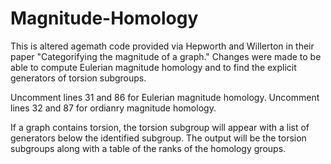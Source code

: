 # Magnitude-Homology

 This is altered agemath code provided via Hepworth and Willerton in their paper "Categorifying the magnitude of a graph."
 Changes were made to be able to compute Eulerian magnitude homology and to find the explicit generators of torsion subgroups.

 Uncomment lines 31 and 86 for Eulerian magnitude homology.
 Uncomment lines 32 and 87 for ordianry magnitude homology.

 If a graph contains torsion, the torsion subgroup will appear with a list of generators below the identified subgroup.
 The output will be the torsion subgroups along with a table of the ranks of the homology groups.

